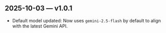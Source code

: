 ## 2025-10-03 — v1.0.1

- Default model updated: Now uses `gemini-2.5-flash` by default to align with the latest Gemini API.


